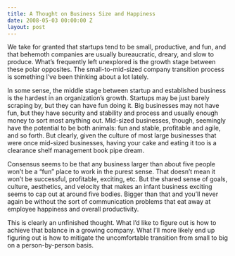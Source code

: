 ```yaml
---
title: A Thought on Business Size and Happiness
date: 2008-05-03 00:00:00 Z
layout: post
---
```


We take for granted that startups tend to be small, productive, and fun, and that behemoth companies are usually bureaucratic, dreary, and slow to produce. What’s frequently left unexplored is the growth stage between these polar opposites. The small-to-mid-sized company transition process is something I’ve been thinking about a lot lately.

In some sense, the middle stage between startup and established business is the hardest in an organization’s growth. Startups may be just barely scraping by, but they can have fun doing it. Big businesses may not have fun, but they have security and stability and process and usually enough money to sort most anything out. Mid-sized businesses, though, seemingly have the potential to be both animals: fun and stable, profitable and agile, and so forth. But clearly, given the culture of most large businesses that were once mid-sized businesses, having your cake and eating it too is a clearance shelf management book pipe dream.

Consensus seems to be that any business larger than about five people won’t be a “fun” place to work in the purest sense. That doesn’t mean it won’t be successful, profitable, exciting, etc. But the shared sense of goals, culture, aesthetics, and velocity that makes an infant business exciting seems to cap out at around five bodies. Bigger than that and you’ll never again be without the sort of communication problems that eat away at employee happiness and overall productivity.

This is clearly an unfinished thought. What I’d like to figure out is how to achieve that balance in a growing company. What I’ll more likely end up figuring out is how to mitigate the uncomfortable transition from small to big on a person-by-person basis.
